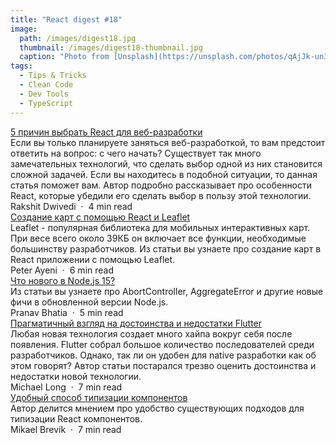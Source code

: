 ```yaml
---
title: "React digest #18"
image: 
  path: /images/digest18.jpg
  thumbnail: /images/digest18-thumbnail.jpg
  caption: "Photo from [Unsplash](https://unsplash.com/photos/qAjJk-un3BI)"
tags:
  - Tips & Tricks
  - Clean Code
  - Dev Tools
  - TypeScript
---
```


<div class="digest">
    <a href="https://codeburst.io/why-i-love-react-53d9d99238e4">5 причин выбрать React для веб-разработки</a>
    <div class="digest-desc">Если вы только планируете заняться веб-разработкой, то вам предстоит ответить на вопрос: с чего начать? Существует так много замечательных технологий, что сделать выбор одной из них становится сложной задачей. Если вы находитесь в подобной ситуации, то данная статья поможет вам. Автор подробно рассказывает про особенности React, которые убедили его сделать выбор в пользу этой технологии.</div>
    <div class="digest-time">Rakshit Dwivedi &nbsp;&middot;&nbsp; 4 min read</div>
</div>

<div class="digest">
    <a href="https://medium.com/weekly-webtips/getting-started-with-building-maps-with-react-and-leaflet-8ac6227f2099">Создание карт с помощью React и Leaflet</a>
    <div class="digest-desc">Leaflet - популярная библиотека для мобильных интерактивных карт. При весе всего около 39КБ он включает все функции, необходимые большинству разработчиков. Из статьи вы узнаете про создание карт в React приложении с помощью Leaflet.</div>
    <div class="digest-time">Peter Ayeni &nbsp;&middot;&nbsp; 6 min read</div>
</div>

<div class="digest">
    <a href="https://medium.com/javascript-in-plain-english/everything-about-the-latest-node-js-release-node-js-15-ad934e0dd9f4">Что нового в Node.js 15?</a>
    <div class="digest-desc">Из статьи вы узнаете про AbortController, AggregateError и другие новые фичи в обновленной версии Node.js.</div>
    <div class="digest-time">Pranav Bhatia &nbsp;&middot;&nbsp; 5 min read</div>
</div>

<div class="digest">
    <a href="https://medium.com/better-programming/why-flutter-isnt-the-next-big-thing-e268488521f4">Прагматичный взгляд на достоинства и недостатки Flutter</a>
    <div class="digest-desc">Любая новая технология создает много хайпа вокруг себя после появления. Flutter собрал большое количество последователей среди разработчиков. Однако, так ли он удобен для native разработки как об этом говорят? Автор статьи постарался трезво оценить достоинства и недостатки новой технологии.</div>
    <div class="digest-time">Michael Long &nbsp;&middot;&nbsp; 7 min read</div>
</div>

<div class="digest">
    <a href="https://medium.com/variant-as/a-better-way-to-type-react-components-9a6460a1d4b7">Удобный способ типизации компонентов</a>
    <div class="digest-desc">Автор делится мнением про удобство существующих подходов для типизации React компонентов.</div>
    <div class="digest-time">Mikael Brevik &nbsp;&middot;&nbsp; 7 min read</div>
</div>